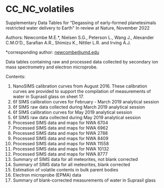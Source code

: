 # CC_NC_volatiles

Supplementary Data Tables for “Degassing of early-formed planetesimals restricted water delivery to Earth"
In review at Nature, November 2022

Authors: Newcombe M.E.*, Nielsen S.G., Peterson L., Wang J., Alexander C.M.O’D., Sarafian A.R., Shimizu K., Nittler L.R. and Irving A.J.

*corresponding author: newcombe@umd.edu

Data tables containing raw and processed data collected by secondary ion mass spectrometry and electron microprobe. 

Contents:
1. NanoSIMS calibration curves from August 2016. These calibration curves are provided to support the compilation of measurements of water in Suprasil glass on sheet 17.
2. 6f SIMS calibration curves for February - March 2019 analytical session
3. 6f SIMS raw data collected during March 2019 analytical session
4. 6f SIMS calibration curves for May 2019 analytical session
5. 6f SIMS raw data collected during May 2019 analytical session
6. Processed SIMS data and maps for NWA 6704
7. Processed SIMS data and maps for NWA 6962
8. Processed SIMS data and maps for NWA 2788
9. Processed SIMS data and maps for NWA 8409
10. Processed SIMS data and maps for NWA 11558
11. Processed SIMS data and maps for NWA 10132
12. Processed SIMS data and maps for NWA 8777
13. Summary of SIMS data for all meteorites, not blank corrected
14. Summary of SIMS data for all meteorites, blank corrected
15. Estimation of volatile contents in bulk parent bodies
16. Electron microprobe (EPMA) data
17. Summary of blank-corrected measurements of water in Suprasil glass
